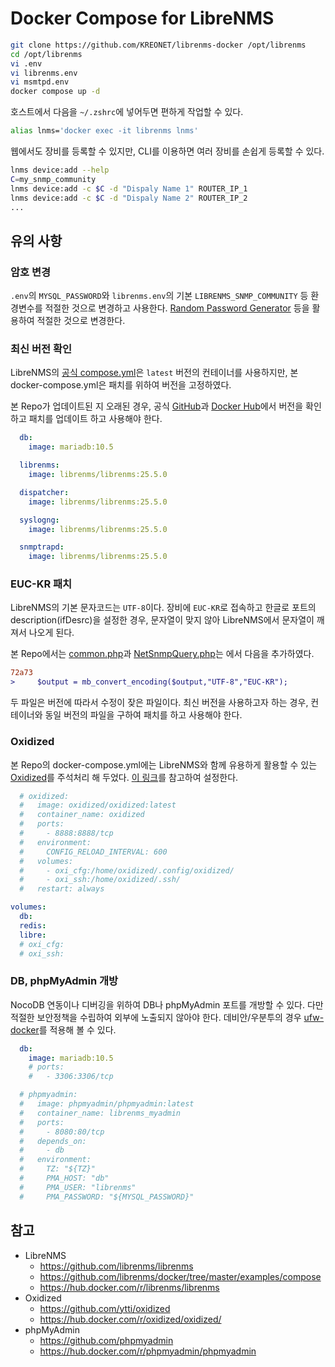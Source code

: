 # Docker Compose for LibreNMS

```bash
git clone https://github.com/KREONET/librenms-docker /opt/librenms
cd /opt/librenms
vi .env
vi librenms.env
vi msmtpd.env
docker compose up -d
```

호스트에서 다음을 `~/.zshrc`에 넣어두면 편하게 작업할 수 있다.

```bash
alias lnms='docker exec -it librenms lnms'
```

웹에서도 장비를 등록할 수 있지만, CLI를 이용하면 여러 장비를 손쉽게 등록할 수 있다.

```bash
lnms device:add --help
C=my_snmp_community
lnms device:add -c $C -d "Dispaly Name 1" ROUTER_IP_1
lnms device:add -c $C -d "Dispaly Name 2" ROUTER_IP_2
...
```

## 유의 사항

### 암호 변경

`.env`의 `MYSQL_PASSWORD`와 `librenms.env`의 기본 `LIBRENMS_SNMP_COMMUNITY` 등 환경변수를 적절한 것으로 변경하고 사용한다. [Random Password Generator](https://www.google.com/search?q=Random+Password+Generator) 등을 활용하여 적절한 것으로 변경한다.

### 최신 버전 확인

LibreNMS의 [공식 compose.yml](https://github.com/librenms/docker/tree/master/examples/compose)은 `latest` 버전의 컨테이너를 사용하지만, 본 docker-compose.yml은 패치를 위하여 버전을 고정하였다.

본 Repo가 업데이트된 지 오래된 경우, 공식 [GitHub](https://github.com/librenms/librenms)과 [Docker Hub](https://hub.docker.com/r/librenms/librenms)에서 버전을 확인하고 패치를 업데이트 하고 사용해야 한다.

```yaml
  db:
    image: mariadb:10.5

  librenms:
    image: librenms/librenms:25.5.0

  dispatcher:
    image: librenms/librenms:25.5.0

  syslogng:
    image: librenms/librenms:25.5.0

  snmptrapd:
    image: librenms/librenms:25.5.0
```

### EUC-KR 패치

LibreNMS의 기본 문자코드는 `UTF-8`이다. 장비에 `EUC-KR`로 접속하고 한글로 포트의 description(ifDesrc)을 설정한 경우, 문자열이 맞지 않아 LibreNMS에서 문자열이 깨져서 나오게 된다.

본 Repo에서는 [common.php](https://github.com/librenms/librenms/blob/25.5.0/includes/common.php)과 [NetSnmpQuery.php](https://github.com/librenms/librenms/blob/25.5.0/LibreNMS/Data/Source/NetSnmpQuery.php)는 에서 다음을 추가하였다.

```diff
72a73
>     $output = mb_convert_encoding($output,"UTF-8","EUC-KR");
```

두 파일은 버전에 따라서 수정이 잦은 파일이다. 최신 버전을 사용하고자 하는 경우, 컨테이너와 동일 버전의 파일을 구하여 패치를 하고 사용해야 한다.

### Oxidized

본 Repo의 docker-compose.yml에는 LibreNMS와 함께 유용하게 활용할 수 있는 [Oxidized](https://github.com/ytti/oxidized)를 주석처리 해 두었다. [이 링크](https://github.com/ytti/oxidized/blob/master/docs/Configuration.md)를 참고하여 설정한다.

```yaml
  # oxidized:
  #   image: oxidized/oxidized:latest
  #   container_name: oxidized
  #   ports:
  #     - 8888:8888/tcp
  #   environment:
  #     CONFIG_RELOAD_INTERVAL: 600
  #   volumes:
  #     - oxi_cfg:/home/oxidized/.config/oxidized/
  #     - oxi_ssh:/home/oxidized/.ssh/
  #   restart: always

volumes:
  db:
  redis:
  libre:
  # oxi_cfg:
  # oxi_ssh:
```

### DB, phpMyAdmin 개방

NocoDB 연동이나 디버깅을 위하여 DB나 phpMyAdmin 포트를 개방할 수 있다. 다만 적절한 보안정책을 수립하여 외부에 노출되지 않아야 한다. 데비안/우분투의 경우 [ufw-docker](https://github.com/chaifeng/ufw-docker)를 적용해 볼 수 있다.


```yaml
  db:
    image: mariadb:10.5
    # ports:
    #   - 3306:3306/tcp

  # phpmyadmin:
  #   image: phpmyadmin/phpmyadmin:latest
  #   container_name: librenms_myadmin
  #   ports:
  #     - 8080:80/tcp
  #   depends_on:
  #     - db
  #   environment:
  #     TZ: "${TZ}"
  #     PMA_HOST: "db"
  #     PMA_USER: "librenms"
  #     PMA_PASSWORD: "${MYSQL_PASSWORD}"

```

## 참고

* LibreNMS
  - https://github.com/librenms/librenms
  - https://github.com/librenms/docker/tree/master/examples/compose
  - https://hub.docker.com/r/librenms/librenms
* Oxidized
  - https://github.com/ytti/oxidized
  - https://hub.docker.com/r/oxidized/oxidized/
* phpMyAdmin
  - https://github.com/phpmyadmin
  - https://hub.docker.com/r/phpmyadmin/phpmyadmin
